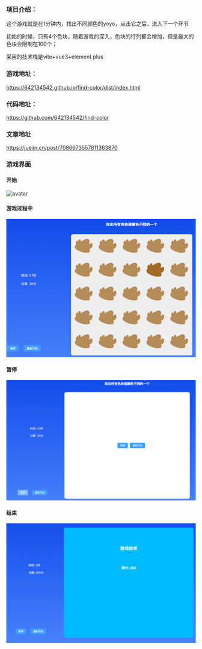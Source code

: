 ### 项目介绍：

这个游戏就是在1分钟内，找出不同颜色的yoyo，点击它之后，进入下一个环节

初始的时候，只有4个色块，随着游戏的深入，色块的行列都会增加，但是最大的色块会限制在100个；

采用的技术栈是vite+vue3+element plus

### 游戏地址：

https://642134542.github.io/find-color/dist/index.html

### 代码地址：

https://github.com/642134542/find-color

### 文章地址

https://juejin.cn/post/7086673557811363870

### 游戏界面
#### 开始
![avatar](./1.png)

#### 游戏过程中
![avatar](./2.png)

#### 暂停
![avatar](./3.png)

#### 结束
![avatar](./4.png)
